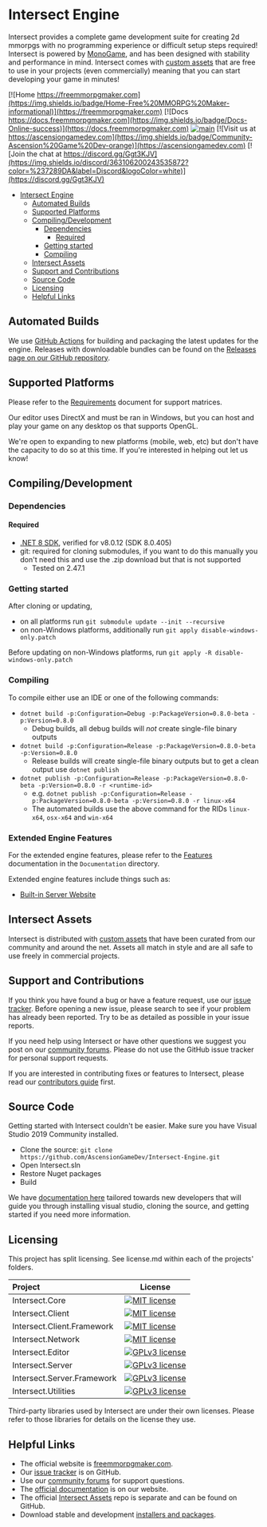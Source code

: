 # Intersect Engine

Intersect provides a complete game development suite for creating 2d mmorpgs with no programming experience or difficult setup steps required! Intersect is powered by [MonoGame](http://monogame.net), and has been designed with stability and performance in mind. Intersect comes with [custom assets](https://github.com/AscensionGameDev/Intersect-Assets) that are free to use in your projects (even commercially) meaning that you can start developing your game in minutes!

[![Home https://freemmorpgmaker.com](https://img.shields.io/badge/Home-Free%20MMORPG%20Maker-informational)](https://freemmorpgmaker.com)
[![Docs https://docs.freemmorpgmaker.com](https://img.shields.io/badge/Docs-Online-success)](https://docs.freemmorpgmaker.com)
[![main](https://github.com/AscensionGameDev/Intersect-Engine/actions/workflows/build.yml/badge.svg)](https://github.com/AscensionGameDev/Intersect-Engine/actions/workflows/build.yml)
[![Visit us at https://ascensiongamedev.com](https://img.shields.io/badge/Community-Ascension%20Game%20Dev-orange)](https://ascensiongamedev.com)
[![Join the chat at https://discord.gg/Ggt3KJV](https://img.shields.io/discord/363106200243535872?color=%237289DA&label=Discord&logoColor=white)](https://discord.gg/Ggt3KJV)

- [Intersect Engine](#intersect-engine)
	- [Automated Builds](#automated-builds)
	- [Supported Platforms](#supported-platforms)
	- [Compiling/Development](#compilingdevelopment)
		- [Dependencies](#dependencies)
			- [Required](#required)
		- [Getting started](#getting-started)
		- [Compiling](#compiling)
	- [Intersect Assets](#intersect-assets)
	- [Support and Contributions](#support-and-contributions)
	- [Source Code](#source-code)
	- [Licensing](#licensing)
	- [Helpful Links](#helpful-links)


## Automated Builds

We use [GitHub Actions](https://github.com/AscensionGameDev/Intersect-Engine/actions) for building and packaging the latest updates for the engine. Releases with downloadable bundles can be found on the [Releases page on our GitHub repository](https://github.com/AscensionGameDev/Intersect-Engine/releases).

## Supported Platforms

Please refer to the [Requirements](./REQUIREMENTS.md) document for support matrices.

Our editor uses DirectX and must be ran in Windows, but you can host and play your game on any desktop os that supports OpenGL.

We're open to expanding to new platforms (mobile, web, etc) but don't have the capacity to do so at this time. If you're interested in helping out let us know!

## Compiling/Development

### Dependencies

#### Required

- [.NET 8 SDK](https://dotnet.microsoft.com/en-us/download/dotnet/8.0), verified for v8.0.12 (SDK 8.0.405)
- git: required for cloning submodules, if you want to do this manually you don't need this and use the .zip download but that is not supported
  - Tested on 2.47.1

### Getting started

After cloning or updating,
- on all platforms run `git submodule update --init --recursive`
- on non-Windows platforms, additionally run `git apply disable-windows-only.patch`

Before updating on non-Windows platforms, run `git apply -R disable-windows-only.patch`

### Compiling

To compile either use an IDE or one of the following commands:
- `dotnet build -p:Configuration=Debug -p:PackageVersion=0.8.0-beta -p:Version=0.8.0`
  - Debug builds, all debug builds will _not_ create single-file binary outputs
- `dotnet build -p:Configuration=Release -p:PackageVersion=0.8.0-beta -p:Version=0.8.0`
	- Release builds will create single-file binary outputs but to get a clean output use `dotnet publish`
- `dotnet publish -p:Configuration=Release -p:PackageVersion=0.8.0-beta -p:Version=0.8.0 -r <runtime-id>`
	- e.g. `dotnet publish -p:Configuration=Release -p:PackageVersion=0.8.0-beta -p:Version=0.8.0 -r linux-x64`
	- The automated builds use the above command for the RIDs `linux-x64`, `osx-x64` and `win-x64`

### Extended Engine Features

For the extended engine features, please refer to the [Features](./Documentation/Features.md) documentation in the `Documentation` directory.

Extended engine features include things such as:
- [Built-in Server Website](./Documentation/Features.md#homepage)

## Intersect Assets

Intersect is distributed with [custom assets](https://github.com/AscensionGameDev/Intersect-Assets) that have been curated from our community and around the net. Assets all match in style and are all safe to use freely in commercial projects.


## Support and Contributions

If you think you have found a bug or have a feature request, use our [issue tracker](https://github.com/AscensionGameDev/Intersect-Engine/issues). Before opening a new issue, please search to see if your problem has already been reported.  Try to be as detailed as possible in your issue reports.

If you need help using Intersect or have other questions we suggest you post on our [community forums](https://ascensiongamedev.com).  Please do not use the GitHub issue tracker for personal support requests.

If you are interested in contributing fixes or features to Intersect, please read our [contributors guide](CONTRIBUTING.md) first.


## Source Code

Getting started with Intersect couldn't be easier. Make sure you have Visual Studio 2019 Community installed.

 * Clone the source: `git clone https://github.com/AscensionGameDev/Intersect-Engine.git`
 * Open Intersect.sln
 * Restore Nuget packages
 * Build

We have [documentation here](https://docs.freemmorpgmaker.com/developer/start/vs.html) tailored towards new developers that will guide you through installing visual studio, cloning the source, and getting started if you need more information.


## Licensing

This project has split licensing. See license.md within each of the projects' folders.

| Project                    | License                                                                                                                                      |
| :------------------------- | -------------------------------------------------------------------------------------------------------------------------------------------- |
| Intersect.Core             | [![MIT license](https://img.shields.io/badge/License-MIT-blue.svg)](https://tldrlegal.com/license/mit-license)                               |
| Intersect.Client           | [![MIT license](https://img.shields.io/badge/License-MIT-blue.svg)](https://tldrlegal.com/license/mit-license)                               |
| Intersect.Client.Framework | [![MIT license](https://img.shields.io/badge/License-MIT-blue.svg)](https://tldrlegal.com/license/mit-license)                               |
| Intersect.Network          | [![MIT license](https://img.shields.io/badge/License-MIT-blue.svg)](https://tldrlegal.com/license/mit-license)                               |
| Intersect.Editor           | [![GPLv3 license](https://img.shields.io/badge/License-GPLv3-blue.svg)](https://tldrlegal.com/license/gnu-general-public-license-v3-(gpl-3)) |
| Intersect.Server           | [![GPLv3 license](https://img.shields.io/badge/License-GPLv3-blue.svg)](https://tldrlegal.com/license/gnu-general-public-license-v3-(gpl-3)) |
| Intersect.Server.Framework | [![GPLv3 license](https://img.shields.io/badge/License-GPLv3-blue.svg)](https://tldrlegal.com/license/gnu-general-public-license-v3-(gpl-3)) |
| Intersect.Utilities        | [![GPLv3 license](https://img.shields.io/badge/License-GPLv3-blue.svg)](https://tldrlegal.com/license/gnu-general-public-license-v3-(gpl-3)) |

Third-party libraries used by Intersect are under their own licenses.  Please refer to those libraries for details on the license they use.


## Helpful Links

 * The official website is [freemmorpgmaker.com](https://freemmorpgmaker.com).
 * Our [issue tracker](https://github.com/AscensionGameDev/Intersect-Engine/issues) is on GitHub.
 * Use our [community forums](https://ascensiongamedev.com/) for support questions.
 * The [official documentation](https://docs.freemmorpgmaker.com) is on our website.
 * The official [Intersect Assets](https://github.com/AscensionGameDev/Intersect-Assets) repo is separate and can be found on GitHub.
 * Download stable and development [installers and packages](https://freemmorpgmaker.com/download).
